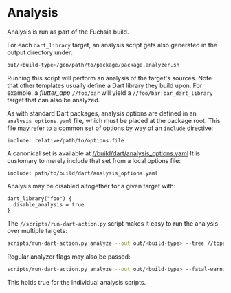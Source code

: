 # Analysis


Analysis is run as part of the Fuchsia build.

For each `dart_library` target, an analysis script gets
also generated in the output directory under:

```sh
out/<build-type>/gen/path/to/package/package.analyzer.sh
```

Running this script will perform an analysis of the target's sources.
Note that other templates usually define a Dart library they build upon. For
example, a _flutter_app_ `//foo/bar` will yield a `//foo/bar:bar_dart_library`
target that can also be analyzed.

As with standard Dart packages, analysis options are defined in an
`analysis_options.yaml` file, which must be placed at the package root.
This file may refer to a common set of options by way of an `include` directive:

```
include: relative/path/to/options.file
```

A canonical set is available at [//build/dart/analysis_options.yaml](https://fuchsia.googlesource.com/fuchsia/+/refs/heads/main/build/dart/analysis_options.yaml)
It is customary to merely include that set from a local options file:

```
include: path/to/build/dart/analysis_options.yaml
```

Analysis may be disabled altogether for a given target with:

```
dart_library("foo") {
  disable_analysis = true
}
```

The `//scripts/run-dart-action.py` script makes it easy to run the analysis over
multiple targets:

```sh
scripts/run-dart-action.py analyze --out out/<build-type> --tree //topaz/shell/*
```

Regular analyzer flags may also be passed:

```sh
scripts/run-dart-action.py analyze --out out/<build-type> --fatal-warnings --lints
```

This holds true for the individual analysis scripts.
